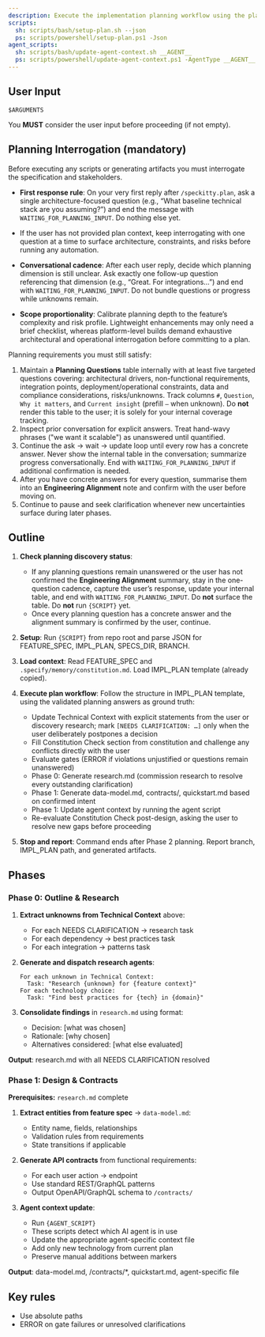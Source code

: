 ```yaml
---
description: Execute the implementation planning workflow using the plan template to generate design artifacts.
scripts:
  sh: scripts/bash/setup-plan.sh --json
  ps: scripts/powershell/setup-plan.ps1 -Json
agent_scripts:
  sh: scripts/bash/update-agent-context.sh __AGENT__
  ps: scripts/powershell/update-agent-context.ps1 -AgentType __AGENT__
---
```


## User Input

```text
$ARGUMENTS
```

You **MUST** consider the user input before proceeding (if not empty).

## Planning Interrogation (mandatory)

Before executing any scripts or generating artifacts you must interrogate the specification and stakeholders.

- **First response rule**: On your very first reply after `/speckitty.plan`, ask a single architecture-focused question (e.g., “What baseline technical stack are you assuming?”) and end the message with `WAITING_FOR_PLANNING_INPUT`. Do nothing else yet.
- If the user has not provided plan context, keep interrogating with one question at a time to surface architecture, constraints, and risks before running any automation.

- **Conversational cadence**: After each user reply, decide which planning dimension is still unclear. Ask exactly one follow-up question referencing that dimension (e.g., “Great. For integrations…”) and end with `WAITING_FOR_PLANNING_INPUT`. Do not bundle questions or progress while unknowns remain.
- **Scope proportionality**: Calibrate planning depth to the feature’s complexity and risk profile. Lightweight enhancements may only need a brief checklist, whereas platform-level builds demand exhaustive architectural and operational interrogation before committing to a plan.

Planning requirements you must still satisfy:

1. Maintain a **Planning Questions** table internally with at least five targeted questions covering: architectural drivers, non-functional requirements, integration points, deployment/operational constraints, data and compliance considerations, risks/unknowns. Track columns `#`, `Question`, `Why it matters`, and `Current insight` (prefill `—` when unknown). Do **not** render this table to the user; it is solely for your internal coverage tracking.
2. Inspect prior conversation for explicit answers. Treat hand-wavy phrases ("we want it scalable") as unanswered until quantified.
3. Continue the ask → wait → update loop until every row has a concrete answer. Never show the internal table in the conversation; summarize progress conversationally. End with `WAITING_FOR_PLANNING_INPUT` if additional confirmation is needed.
4. After you have concrete answers for every question, summarise them into an **Engineering Alignment** note and confirm with the user before moving on.
5. Continue to pause and seek clarification whenever new uncertainties surface during later phases.

## Outline

1. **Check planning discovery status**:
   - If any planning questions remain unanswered or the user has not confirmed the **Engineering Alignment** summary, stay in the one-question cadence, capture the user’s response, update your internal table, and end with `WAITING_FOR_PLANNING_INPUT`. Do **not** surface the table. Do **not** run `{SCRIPT}` yet.
   - Once every planning question has a concrete answer and the alignment summary is confirmed by the user, continue.

2. **Setup**: Run `{SCRIPT}` from repo root and parse JSON for FEATURE_SPEC, IMPL_PLAN, SPECS_DIR, BRANCH.

3. **Load context**: Read FEATURE_SPEC and `.specify/memory/constitution.md`. Load IMPL_PLAN template (already copied).

4. **Execute plan workflow**: Follow the structure in IMPL_PLAN template, using the validated planning answers as ground truth:
   - Update Technical Context with explicit statements from the user or discovery research; mark `[NEEDS CLARIFICATION: …]` only when the user deliberately postpones a decision
   - Fill Constitution Check section from constitution and challenge any conflicts directly with the user
   - Evaluate gates (ERROR if violations unjustified or questions remain unanswered)
   - Phase 0: Generate research.md (commission research to resolve every outstanding clarification)
   - Phase 1: Generate data-model.md, contracts/, quickstart.md based on confirmed intent
   - Phase 1: Update agent context by running the agent script
   - Re-evaluate Constitution Check post-design, asking the user to resolve new gaps before proceeding

5. **Stop and report**: Command ends after Phase 2 planning. Report branch, IMPL_PLAN path, and generated artifacts.

## Phases

### Phase 0: Outline & Research

1. **Extract unknowns from Technical Context** above:
   - For each NEEDS CLARIFICATION → research task
   - For each dependency → best practices task
   - For each integration → patterns task

2. **Generate and dispatch research agents**:
   ```
   For each unknown in Technical Context:
     Task: "Research {unknown} for {feature context}"
   For each technology choice:
     Task: "Find best practices for {tech} in {domain}"
   ```

3. **Consolidate findings** in `research.md` using format:
   - Decision: [what was chosen]
   - Rationale: [why chosen]
   - Alternatives considered: [what else evaluated]

**Output**: research.md with all NEEDS CLARIFICATION resolved

### Phase 1: Design & Contracts

**Prerequisites:** `research.md` complete

1. **Extract entities from feature spec** → `data-model.md`:
   - Entity name, fields, relationships
   - Validation rules from requirements
   - State transitions if applicable

2. **Generate API contracts** from functional requirements:
   - For each user action → endpoint
   - Use standard REST/GraphQL patterns
   - Output OpenAPI/GraphQL schema to `/contracts/`

3. **Agent context update**:
   - Run `{AGENT_SCRIPT}`
   - These scripts detect which AI agent is in use
   - Update the appropriate agent-specific context file
   - Add only new technology from current plan
   - Preserve manual additions between markers

**Output**: data-model.md, /contracts/*, quickstart.md, agent-specific file

## Key rules

- Use absolute paths
- ERROR on gate failures or unresolved clarifications

